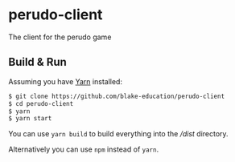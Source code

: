 # perudo-client

The client for the perudo game

## Build & Run

Assuming you have [Yarn](https://yarnpkg.com/) installed:

```bash
$ git clone https://github.com/blake-education/perudo-client
$ cd perudo-client
$ yarn
$ yarn start
```

You can use `yarn build` to build everything into the _/dist_ directory.

Alternatively you can use `npm` instead of `yarn`.

